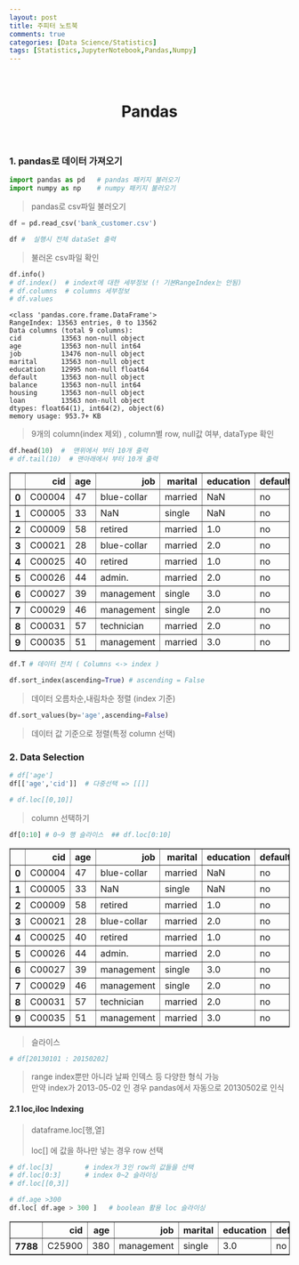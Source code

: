 ```yaml
---
layout: post
title: 주피터 노트북
comments: true
categories: [Data Science/Statistics]
tags: [Statistics,JupyterNotebook,Pandas,Numpy]
---
```

<br>

# <center> Pandas </center>

<br>

### 1. pandas로 데이터 가져오기


```python
import pandas as pd   # pandas 패키지 불러오기
import numpy as np    # numpy 패키지 불러오기
```

> pandas로 csv파일 불러오기


```python
df = pd.read_csv('bank_customer.csv')
```


```python
df #  실행시 전체 dataSet 출력
```

> 불러온 csv파일 확인


```python
df.info()
# df.index()  # indext에 대한 세부정보 (! 기본RangeIndex는 안됨)  
# df.columns  # columns 세부정보
# df.values
```

    <class 'pandas.core.frame.DataFrame'>
    RangeIndex: 13563 entries, 0 to 13562
    Data columns (total 9 columns):
    cid          13563 non-null object
    age          13563 non-null int64
    job          13476 non-null object
    marital      13563 non-null object
    education    12995 non-null float64
    default      13563 non-null object
    balance      13563 non-null int64
    housing      13563 non-null object
    loan         13563 non-null object
    dtypes: float64(1), int64(2), object(6)
    memory usage: 953.7+ KB


> 9개의 column(index 제외) , column별 row, null값 여부, dataType 확인


```python
df.head(10)  #  맨위에서 부터 10개 출력
# df.tail(10)  # 맨아래에서 부터 10개 출력
```




<div>
<style scoped>
    .dataframe tbody tr th:only-of-type {
        vertical-align: middle;
    }

    .dataframe tbody tr th {
        vertical-align: top;
    }

    .dataframe thead th {
        text-align: right;
    }
</style>
<table border="1" class="dataframe">
  <thead>
    <tr style="text-align: right;">
      <th></th>
      <th>cid</th>
      <th>age</th>
      <th>job</th>
      <th>marital</th>
      <th>education</th>
      <th>default</th>
      <th>balance</th>
      <th>housing</th>
      <th>loan</th>
    </tr>
  </thead>
  <tbody>
    <tr>
      <th>0</th>
      <td>C00004</td>
      <td>47</td>
      <td>blue-collar</td>
      <td>married</td>
      <td>NaN</td>
      <td>no</td>
      <td>1506</td>
      <td>yes</td>
      <td>no</td>
    </tr>
    <tr>
      <th>1</th>
      <td>C00005</td>
      <td>33</td>
      <td>NaN</td>
      <td>single</td>
      <td>NaN</td>
      <td>no</td>
      <td>1</td>
      <td>no</td>
      <td>no</td>
    </tr>
    <tr>
      <th>2</th>
      <td>C00009</td>
      <td>58</td>
      <td>retired</td>
      <td>married</td>
      <td>1.0</td>
      <td>no</td>
      <td>121</td>
      <td>yes</td>
      <td>no</td>
    </tr>
    <tr>
      <th>3</th>
      <td>C00021</td>
      <td>28</td>
      <td>blue-collar</td>
      <td>married</td>
      <td>2.0</td>
      <td>no</td>
      <td>723</td>
      <td>yes</td>
      <td>yes</td>
    </tr>
    <tr>
      <th>4</th>
      <td>C00025</td>
      <td>40</td>
      <td>retired</td>
      <td>married</td>
      <td>1.0</td>
      <td>no</td>
      <td>0</td>
      <td>yes</td>
      <td>yes</td>
    </tr>
    <tr>
      <th>5</th>
      <td>C00026</td>
      <td>44</td>
      <td>admin.</td>
      <td>married</td>
      <td>2.0</td>
      <td>no</td>
      <td>-372</td>
      <td>yes</td>
      <td>no</td>
    </tr>
    <tr>
      <th>6</th>
      <td>C00027</td>
      <td>39</td>
      <td>management</td>
      <td>single</td>
      <td>3.0</td>
      <td>no</td>
      <td>255</td>
      <td>yes</td>
      <td>no</td>
    </tr>
    <tr>
      <th>7</th>
      <td>C00029</td>
      <td>46</td>
      <td>management</td>
      <td>single</td>
      <td>2.0</td>
      <td>no</td>
      <td>-246</td>
      <td>yes</td>
      <td>no</td>
    </tr>
    <tr>
      <th>8</th>
      <td>C00031</td>
      <td>57</td>
      <td>technician</td>
      <td>married</td>
      <td>2.0</td>
      <td>no</td>
      <td>839</td>
      <td>no</td>
      <td>yes</td>
    </tr>
    <tr>
      <th>9</th>
      <td>C00035</td>
      <td>51</td>
      <td>management</td>
      <td>married</td>
      <td>3.0</td>
      <td>no</td>
      <td>10635</td>
      <td>yes</td>
      <td>no</td>
    </tr>
  </tbody>
</table>
</div>




```python
df.T # 데이터 전치 ( Columns <-> index )
```


```python
df.sort_index(ascending=True) # ascending = False
```

> 데이터 오름차순,내림차순 정렬 (index 기준)


```python
df.sort_values(by='age',ascending=False)
```

> 데이터 값 기준으로 정렬(특정 column 선택)

### 2. Data Selection


```python
# df['age']
df[['age','cid']]  # 다중선택 => [[]]

# df.loc[[0,10]]
```

> column 선택하기


```python
df[0:10] # 0~9 행 슬라이스  ## df.loc[0:10]
```




<div>
<style scoped>
    .dataframe tbody tr th:only-of-type {
        vertical-align: middle;
    }

    .dataframe tbody tr th {
        vertical-align: top;
    }

    .dataframe thead th {
        text-align: right;
    }
</style>
<table border="1" class="dataframe">
  <thead>
    <tr style="text-align: right;">
      <th></th>
      <th>cid</th>
      <th>age</th>
      <th>job</th>
      <th>marital</th>
      <th>education</th>
      <th>default</th>
      <th>balance</th>
      <th>housing</th>
      <th>loan</th>
    </tr>
  </thead>
  <tbody>
    <tr>
      <th>0</th>
      <td>C00004</td>
      <td>47</td>
      <td>blue-collar</td>
      <td>married</td>
      <td>NaN</td>
      <td>no</td>
      <td>1506</td>
      <td>yes</td>
      <td>no</td>
    </tr>
    <tr>
      <th>1</th>
      <td>C00005</td>
      <td>33</td>
      <td>NaN</td>
      <td>single</td>
      <td>NaN</td>
      <td>no</td>
      <td>1</td>
      <td>no</td>
      <td>no</td>
    </tr>
    <tr>
      <th>2</th>
      <td>C00009</td>
      <td>58</td>
      <td>retired</td>
      <td>married</td>
      <td>1.0</td>
      <td>no</td>
      <td>121</td>
      <td>yes</td>
      <td>no</td>
    </tr>
    <tr>
      <th>3</th>
      <td>C00021</td>
      <td>28</td>
      <td>blue-collar</td>
      <td>married</td>
      <td>2.0</td>
      <td>no</td>
      <td>723</td>
      <td>yes</td>
      <td>yes</td>
    </tr>
    <tr>
      <th>4</th>
      <td>C00025</td>
      <td>40</td>
      <td>retired</td>
      <td>married</td>
      <td>1.0</td>
      <td>no</td>
      <td>0</td>
      <td>yes</td>
      <td>yes</td>
    </tr>
    <tr>
      <th>5</th>
      <td>C00026</td>
      <td>44</td>
      <td>admin.</td>
      <td>married</td>
      <td>2.0</td>
      <td>no</td>
      <td>-372</td>
      <td>yes</td>
      <td>no</td>
    </tr>
    <tr>
      <th>6</th>
      <td>C00027</td>
      <td>39</td>
      <td>management</td>
      <td>single</td>
      <td>3.0</td>
      <td>no</td>
      <td>255</td>
      <td>yes</td>
      <td>no</td>
    </tr>
    <tr>
      <th>7</th>
      <td>C00029</td>
      <td>46</td>
      <td>management</td>
      <td>single</td>
      <td>2.0</td>
      <td>no</td>
      <td>-246</td>
      <td>yes</td>
      <td>no</td>
    </tr>
    <tr>
      <th>8</th>
      <td>C00031</td>
      <td>57</td>
      <td>technician</td>
      <td>married</td>
      <td>2.0</td>
      <td>no</td>
      <td>839</td>
      <td>no</td>
      <td>yes</td>
    </tr>
    <tr>
      <th>9</th>
      <td>C00035</td>
      <td>51</td>
      <td>management</td>
      <td>married</td>
      <td>3.0</td>
      <td>no</td>
      <td>10635</td>
      <td>yes</td>
      <td>no</td>
    </tr>
  </tbody>
</table>
</div>



> 슬라이스


```python
# df[20130101 : 20150202] 
```

> range index뿐만 아니라 날짜 인덱스 등 다양한 형식 가능 <br>
> 만약 index가 2013-05-02 인 경우 pandas에서 자동으로 20130502로 인식

#### 2.1 loc,iloc Indexing

> dataframe.loc[행,열] <br><br>
loc[] 에 값을 하나만 넣는 경우 row 선택 <br>


```python
# df.loc[3]        # index가 3인 row의 값들을 선택
# df.loc[0:3]      # index 0~2 슬라이싱
# df.loc[[0,3]]
```


```python
# df.age >300
df.loc[ df.age > 300 ]   # boolean 활용 loc 슬라이싱
```




<div>
<style scoped>
    .dataframe tbody tr th:only-of-type {
        vertical-align: middle;
    }

    .dataframe tbody tr th {
        vertical-align: top;
    }

    .dataframe thead th {
        text-align: right;
    }
</style>
<table border="1" class="dataframe">
  <thead>
    <tr style="text-align: right;">
      <th></th>
      <th>cid</th>
      <th>age</th>
      <th>job</th>
      <th>marital</th>
      <th>education</th>
      <th>default</th>
      <th>balance</th>
      <th>housing</th>
      <th>loan</th>
    </tr>
  </thead>
  <tbody>
    <tr>
      <th>7788</th>
      <td>C25900</td>
      <td>380</td>
      <td>management</td>
      <td>single</td>
      <td>3.0</td>
      <td>no</td>
      <td>1998</td>
      <td>no</td>
      <td>no</td>
    </tr>
  </tbody>
</table>
</div>
